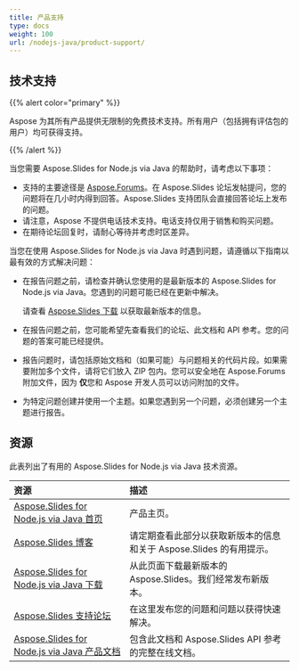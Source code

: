 ```yaml
---
title: 产品支持
type: docs
weight: 100
url: /nodejs-java/product-support/
---
```


## **技术支持**
{{% alert color="primary" %}}

Aspose 为其所有产品提供无限制的免费技术支持。所有用户（包括拥有评估包的用户）均可获得支持。

{{% /alert %}} 

当您需要 Aspose.Slides for Node.js via Java 的帮助时，请考虑以下事项：

- 支持的主要途径是 [Aspose.Forums](https://forum.aspose.com/c/slides/11)。在 Aspose.Slides 论坛发帖提问，您的问题将在几小时内得到回答。Aspose.Slides 支持团队会直接回答论坛上发布的问题。
- 请注意，Aspose 不提供电话技术支持。电话支持仅用于销售和购买问题。
- 在期待论坛回复时，请耐心等待并考虑时区差异。

当您在使用 Aspose.Slides for Node.js via Java 时遇到问题，请遵循以下指南以最有效的方式解决问题：

- 在报告问题之前，请检查并确认您使用的是最新版本的 Aspose.Slides for Node.js via Java。您遇到的问题可能已经在更新中解决。

  请查看 [Aspose.Slides 下载](https://releases.aspose.com/slides/nodejs-java/) 以获取最新版本的信息。

- 在报告问题之前，您可能希望先查看我们的论坛、此文档和 API 参考。您的问题的答案可能已经提供。

- 报告问题时，请包括原始文档和（如果可能）与问题相关的代码片段。如果需要附加多个文件，请将它们放入 ZIP 包内。您可以安全地在 Aspose.Forums 附加文件，因为 **仅**您和 Aspose 开发人员可以访问附加的文件。

- 为特定问题创建并使用一个主题。如果您遇到另一个问题，必须创建另一个主题进行报告。 

## **资源**

此表列出了有用的 Aspose.Slides for Node.js via Java 技术资源。

|**资源**|**描述**|
| :- | :- |
|[Aspose.Slides for Node.js via Java 首页](https://products.aspose.com/slides/nodejs-java/)|产品主页。|
|[Aspose.Slides 博客](https://blog.aspose.com/category/slides/)|请定期查看此部分以获取新版本的信息和关于 Aspose.Slides 的有用提示。|
|[Aspose.Slides for Node.js via Java 下载](https://releases.aspose.com/slides/nodejs-java/)|从此页面下载最新版本的 Aspose.Slides。我们经常发布新版本。|
|[Aspose.Slides 支持论坛](https://forum.aspose.com/c/slides/11)|在这里发布您的问题和问题以获得快速解决。|
|[Aspose.Slides for Node.js via Java 产品文档](/slides/nodejs-java/)|包含此文档和 Aspose.Slides API 参考的完整在线文档。|